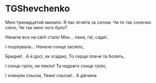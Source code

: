 # TGShevchenko

Мені тринадцятий минало.
Я пас ягнята за селом.
Чи то так сонечко сіяло,
Чи так мені чого було?




Неначе все на світі стало
Моє... лани, гаї, сади!..




















І поцілувала...
Неначе сонце засіяло,


Бридня!.. А й досі, як згадаю,
То серце плаче та болить,


І сонце гріло, не пекло!
Та недовго сонце гріло,


І хлинули сльози,
Тяжкі сльози!.. А дівчина

